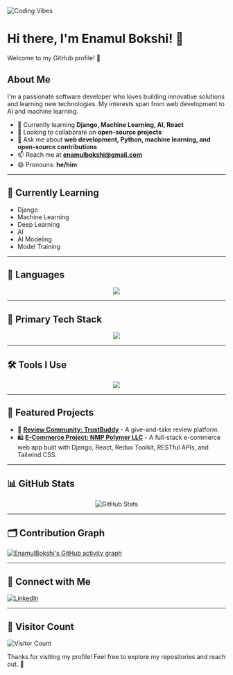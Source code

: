 ![Coding Vibes](https://source.unsplash.com/featured/?coding,technology)

# Hi there, I'm Enamul Bokshi! 👋

Welcome to my GitHub profile! 🚀

## About Me

I'm a passionate software developer who loves building innovative solutions and learning new technologies. My interests span from web development to AI and machine learning.

- 🌱 Currently learning **Django, Machine Learning, AI, React**
- 👯 Looking to collaborate on **open-source projects**
- 💬 Ask me about **web development, Python, machine learning, and open-source contributions**
- 📫 Reach me at **[enamulbokshi@gmail.com](mailto:enamulbokshi@gmail.com)**
- 😄 Pronouns: **he/him**

---

## 🎯 Currently Learning

- Django
- Machine Learning
- Deep Learning
- AI
- AI Modeling
- Model Training

---

## 📝 Languages

<p align="center">
  <img src="https://skillicons.dev/icons?i=python,cpp,java,javascript,php,html,css" />
</p>

---

## 🚀 Primary Tech Stack

<p align="center">
  <img src="https://skillicons.dev/icons?i=js,react,nodejs,express,nextjs,tailwind,python,django" />
</p>

---

## 🛠 Tools I Use

<p align="center">
  <img src="https://skillicons.dev/icons?i=git,github,vscode,linux,npm,githubcopilot" />
</p>

---

## 📌 Featured Projects

- 🎯 **[Review Community: TrustBuddy](https://github.com/EnamulBokshi/trustbuddy-frontend.git)** - A give-and-take review platform.
- 🛍 **[E-Commerce Project: NMP Polymer LLC](https://nmppolymer.com/)** - A full-stack e-commerce web app built with Django, React, Redux Toolkit, RESTful APIs, and Tailwind CSS.

---

## 📊 GitHub Stats

<p align="center">
  <img src="https://github-readme-stats.vercel.app/api?username=EnamulBokshi&show_icons=true&theme=radical" alt="GitHub Stats" />
</p>

---

## 🗂 Contribution Graph

[![EnamulBokshi's GitHub activity graph](https://activity-graph.herokuapp.com/graph?username=EnamulBokshi&theme=react-dark)](https://github.com/ashutosh00710/github-readme-activity-graph)

---

## 🔗 Connect with Me

[![LinkedIn](https://img.shields.io/badge/LinkedIn-0077B5?style=for-the-badge&logo=linkedin&logoColor=white)](https://www.linkedin.com/in/enamulbokshi)

---

## 👀 Visitor Count

![Visitor Count](https://komarev.com/ghpvc/?username=EnamulBokshi&color=blue&style=flat-square)

Thanks for visiting my profile! Feel free to explore my repositories and reach out. 🚀
